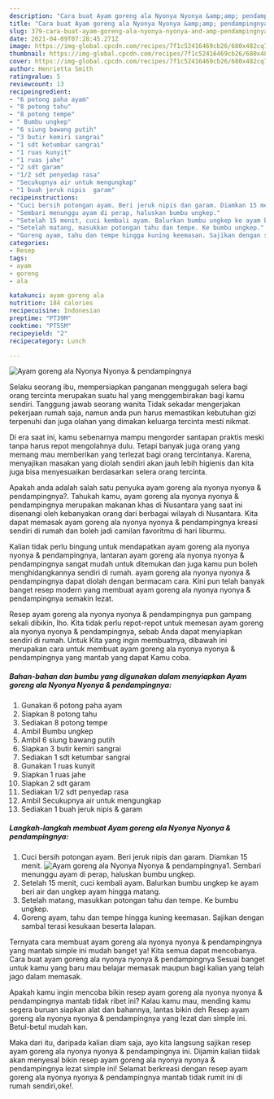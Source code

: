 ```yaml
---
description: "Cara buat Ayam goreng ala Nyonya Nyonya &amp;amp; pendampingnya Sederhana dan Mudah Dibuat"
title: "Cara buat Ayam goreng ala Nyonya Nyonya &amp;amp; pendampingnya Sederhana dan Mudah Dibuat"
slug: 379-cara-buat-ayam-goreng-ala-nyonya-nyonya-and-amp-pendampingnya-sederhana-dan-mudah-dibuat
date: 2021-04-09T07:28:45.271Z
image: https://img-global.cpcdn.com/recipes/7f1c52416469cb26/680x482cq70/ayam-goreng-ala-nyonya-nyonya-pendampingnya-foto-resep-utama.jpg
thumbnail: https://img-global.cpcdn.com/recipes/7f1c52416469cb26/680x482cq70/ayam-goreng-ala-nyonya-nyonya-pendampingnya-foto-resep-utama.jpg
cover: https://img-global.cpcdn.com/recipes/7f1c52416469cb26/680x482cq70/ayam-goreng-ala-nyonya-nyonya-pendampingnya-foto-resep-utama.jpg
author: Henrietta Smith
ratingvalue: 5
reviewcount: 13
recipeingredient:
- "6 potong paha ayam"
- "8 potong tahu"
- "8 potong tempe"
- " Bumbu ungkep"
- "6 siung bawang putih"
- "3 butir kemiri sangrai"
- "1 sdt ketumbar sangrai"
- "1 ruas kunyit"
- "1 ruas jahe"
- "2 sdt garam"
- "1/2 sdt penyedap rasa"
- "Secukupnya air untuk mengungkap"
- "1 buah jeruk nipis  garam"
recipeinstructions:
- "Cuci bersih potongan ayam. Beri jeruk nipis dan garam. Diamkan 15 menit."
- "Sembari menunggu ayam di perap, haluskan bumbu ungkep."
- "Setelah 15 menit, cuci kembali ayam. Balurkan bumbu ungkep ke ayam beri air dan ungkep ayam hingga matang."
- "Setelah matang, masukkan potongan tahu dan tempe. Ke bumbu ungkep."
- "Goreng ayam, tahu dan tempe hingga kuning keemasan. Sajikan dengan sambal terasi kesukaan beserta lalapan."
categories:
- Resep
tags:
- ayam
- goreng
- ala

katakunci: ayam goreng ala 
nutrition: 184 calories
recipecuisine: Indonesian
preptime: "PT39M"
cooktime: "PT55M"
recipeyield: "2"
recipecategory: Lunch

---
```



![Ayam goreng ala Nyonya Nyonya &amp; pendampingnya](https://img-global.cpcdn.com/recipes/7f1c52416469cb26/680x482cq70/ayam-goreng-ala-nyonya-nyonya-pendampingnya-foto-resep-utama.jpg)

Selaku seorang ibu, mempersiapkan panganan menggugah selera bagi orang tercinta merupakan suatu hal yang menggembirakan bagi kamu sendiri. Tanggung jawab seorang  wanita Tidak sekadar mengerjakan pekerjaan rumah saja, namun anda pun harus memastikan kebutuhan gizi terpenuhi dan juga olahan yang dimakan keluarga tercinta mesti nikmat.

Di era  saat ini, kamu sebenarnya mampu mengorder santapan praktis meski tanpa harus repot mengolahnya dulu. Tetapi banyak juga orang yang memang mau memberikan yang terlezat bagi orang tercintanya. Karena, menyajikan masakan yang diolah sendiri akan jauh lebih higienis dan kita juga bisa menyesuaikan berdasarkan selera orang tercinta. 



Apakah anda adalah salah satu penyuka ayam goreng ala nyonya nyonya &amp; pendampingnya?. Tahukah kamu, ayam goreng ala nyonya nyonya &amp; pendampingnya merupakan makanan khas di Nusantara yang saat ini disenangi oleh kebanyakan orang dari berbagai wilayah di Nusantara. Kita dapat memasak ayam goreng ala nyonya nyonya &amp; pendampingnya kreasi sendiri di rumah dan boleh jadi camilan favoritmu di hari liburmu.

Kalian tidak perlu bingung untuk mendapatkan ayam goreng ala nyonya nyonya &amp; pendampingnya, lantaran ayam goreng ala nyonya nyonya &amp; pendampingnya sangat mudah untuk ditemukan dan juga kamu pun boleh menghidangkannya sendiri di rumah. ayam goreng ala nyonya nyonya &amp; pendampingnya dapat diolah dengan bermacam cara. Kini pun telah banyak banget resep modern yang membuat ayam goreng ala nyonya nyonya &amp; pendampingnya semakin lezat.

Resep ayam goreng ala nyonya nyonya &amp; pendampingnya pun gampang sekali dibikin, lho. Kita tidak perlu repot-repot untuk memesan ayam goreng ala nyonya nyonya &amp; pendampingnya, sebab Anda dapat menyiapkan sendiri di rumah. Untuk Kita yang ingin membuatnya, dibawah ini merupakan cara untuk membuat ayam goreng ala nyonya nyonya &amp; pendampingnya yang mantab yang dapat Kamu coba.

<!--inarticleads1-->

##### Bahan-bahan dan bumbu yang digunakan dalam menyiapkan Ayam goreng ala Nyonya Nyonya &amp; pendampingnya:

1. Gunakan 6 potong paha ayam
1. Siapkan 8 potong tahu
1. Sediakan 8 potong tempe
1. Ambil  Bumbu ungkep
1. Ambil 6 siung bawang putih
1. Siapkan 3 butir kemiri sangrai
1. Sediakan 1 sdt ketumbar sangrai
1. Gunakan 1 ruas kunyit
1. Siapkan 1 ruas jahe
1. Siapkan 2 sdt garam
1. Sediakan 1/2 sdt penyedap rasa
1. Ambil Secukupnya air untuk mengungkap
1. Sediakan 1 buah jeruk nipis &amp; garam




<!--inarticleads2-->

##### Langkah-langkah membuat Ayam goreng ala Nyonya Nyonya &amp; pendampingnya:

1. Cuci bersih potongan ayam. Beri jeruk nipis dan garam. Diamkan 15 menit.
<img src="https://img-global.cpcdn.com/steps/34ebf9ecbb95d5ea/160x128cq70/ayam-goreng-ala-nyonya-nyonya-pendampingnya-langkah-memasak-1-foto.jpg" alt="Ayam goreng ala Nyonya Nyonya &amp; pendampingnya">1. Sembari menunggu ayam di perap, haluskan bumbu ungkep.
1. Setelah 15 menit, cuci kembali ayam. Balurkan bumbu ungkep ke ayam beri air dan ungkep ayam hingga matang.
1. Setelah matang, masukkan potongan tahu dan tempe. Ke bumbu ungkep.
1. Goreng ayam, tahu dan tempe hingga kuning keemasan. Sajikan dengan sambal terasi kesukaan beserta lalapan.




Ternyata cara membuat ayam goreng ala nyonya nyonya &amp; pendampingnya yang mantab simple ini mudah banget ya! Kita semua dapat mencobanya. Cara buat ayam goreng ala nyonya nyonya &amp; pendampingnya Sesuai banget untuk kamu yang baru mau belajar memasak maupun bagi kalian yang telah jago dalam memasak.

Apakah kamu ingin mencoba bikin resep ayam goreng ala nyonya nyonya &amp; pendampingnya mantab tidak ribet ini? Kalau kamu mau, mending kamu segera buruan siapkan alat dan bahannya, lantas bikin deh Resep ayam goreng ala nyonya nyonya &amp; pendampingnya yang lezat dan simple ini. Betul-betul mudah kan. 

Maka dari itu, daripada kalian diam saja, ayo kita langsung sajikan resep ayam goreng ala nyonya nyonya &amp; pendampingnya ini. Dijamin kalian tiidak akan menyesal bikin resep ayam goreng ala nyonya nyonya &amp; pendampingnya lezat simple ini! Selamat berkreasi dengan resep ayam goreng ala nyonya nyonya &amp; pendampingnya mantab tidak rumit ini di rumah sendiri,oke!.

